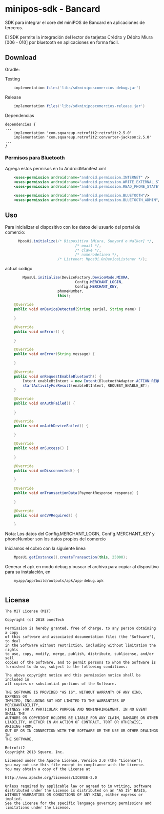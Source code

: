 # minipos-sdk - Bancard
SDK para integrar el core del miniPOS de Bancard en aplicaciones de terceros.

El SDK permite la integración del lector de tarjetas Crédito y Débito Miura [006 - 010] por bluetooth en aplicaciones en forma fácil.

Download
--------

Gradle:

Testing
```groovy
    implementation files('libs/sdkminiposcomercios-debug.jar')
```

Release
```groovy
    implementation files('libs/sdkminiposcomercios-release.jar')
```

Dependencias
```
dependencies {
...
    implementation 'com.squareup.retrofit2:retrofit:2.5.0'
    implementation 'com.squareup.retrofit2:converter-jackson:2.5.0'
...
}
```

### Permisos para Bluetooth

Agrega estos permisos en tu AndroidManifest.xml
```xml
    <uses-permission android:name="android.permission.INTERNET" />
    <uses-permission android:name="android.permission.WRITE_EXTERNAL_STORAGE" />
    <uses-permission android:name="android.permission.READ_PHONE_STATE" />
    
    <uses-permission android:name="android.permission.BLUETOOTH"/>
    <uses-permission android:name="android.permission.BLUETOOTH_ADMIN"/>
```

Uso
---
Para inicializar el dispositivo con los datos del usuario del portal de comercio:

``` java
      MposUi.initialize(/* Dispositivo [Miura, Sunyard o Walker] */,
                                /* email */,
                                /* clave */,
                                /* numerodelinea */,
                        /* Listener: MposUi.OnDeviceListener */);
```

actual codigo
``` java
        MposUi.initialize(DeviceFactory.DeviceMode.MIURA,
                                Config.MERCHANT_LOGIN,
                                Config.MERCHANT_KEY,
                        phoneNumber,
                        this);
                        
    @Override
    public void onDeviceDetected(String serial, String name) {
        
    }

    @Override
    public void onError() {
        
    }

    @Override
    public void onError(String message) {
       
    }

    @Override
    public void onRequestEnableBluetooth() {
        Intent enableBtIntent = new Intent(BluetoothAdapter.ACTION_REQUEST_ENABLE);
        startActivityForResult(enableBtIntent, REQUEST_ENABLE_BT);
    }

    @Override
    public void onAuthFailed() {
        
    }

    @Override
    public void onAuthDeviceFailed() {
        
    }

    @Override
    public void onSuccess() {
        
    }

    @Override
    public void onDisconnected() {
        
    }

    @Override
    public void onTransactionData(PaymentResponse response) {
        
    }

    @Override
    public void onCVVRequired() {
        
    }                        
```

Nota: Los datos del Config.MERCHANT_LOGIN, Config.MERCHANT_KEY y phoneNumber son los datos propios del comercio

Iniciamos el cobro con la siguiente línea
```java
    MposUi.getInstance().createTransaction(this, 25000);
```

Generar el apk en modo debug y buscar el archivo para copiar al dispositivo para su instalación, en

```
    myapp/app/build/outputs/apk/app-debug.apk
       
``` 

License
-------

    The MIT License (MIT)

    Copyright (c) 2018 onesTech

    Permission is hereby granted, free of charge, to any person obtaining a copy
    of this software and associated documentation files (the "Software"), to deal
    in the Software without restriction, including without limitation the rights
    to use, copy, modify, merge, publish, distribute, sublicense, and/or sell
    copies of the Software, and to permit persons to whom the Software is
    furnished to do so, subject to the following conditions:

    The above copyright notice and this permission notice shall be included in
    all copies or substantial portions of the Software.

    THE SOFTWARE IS PROVIDED "AS IS", WITHOUT WARRANTY OF ANY KIND, EXPRESS OR
    IMPLIED, INCLUDING BUT NOT LIMITED TO THE WARRANTIES OF MERCHANTABILITY,
    FITNESS FOR A PARTICULAR PURPOSE AND NONINFRINGEMENT. IN NO EVENT SHALL THE
    AUTHORS OR COPYRIGHT HOLDERS BE LIABLE FOR ANY CLAIM, DAMAGES OR OTHER
    LIABILITY, WHETHER IN AN ACTION OF CONTRACT, TORT OR OTHERWISE, ARISING FROM,
    OUT OF OR IN CONNECTION WITH THE SOFTWARE OR THE USE OR OTHER DEALINGS IN
    THE SOFTWARE.
    
    Retrofit2
    Copyright 2013 Square, Inc.

    Licensed under the Apache License, Version 2.0 (the "License");
    you may not use this file except in compliance with the License.
    You may obtain a copy of the License at

    http://www.apache.org/licenses/LICENSE-2.0

    Unless required by applicable law or agreed to in writing, software
    distributed under the License is distributed on an "AS IS" BASIS,
    WITHOUT WARRANTIES OR CONDITIONS OF ANY KIND, either express or implied.
    See the License for the specific language governing permissions and
    limitations under the License.
